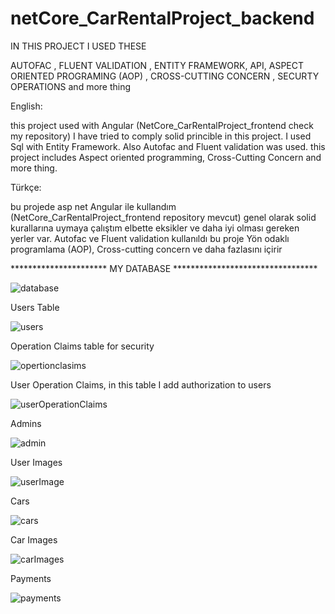 # netCore_CarRentalProject_backend

IN THIS PROJECT I USED THESE

AUTOFAC , FLUENT VALIDATION , ENTITY FRAMEWORK, API, ASPECT ORIENTED PROGRAMING (AOP) , CROSS-CUTTING CONCERN , SECURTY OPERATIONS and more thing

English:

  this project used with Angular (NetCore_CarRentalProject_frontend check my repository) I have tried to comply solid princible in this project. I used Sql with Entity Framework. Also Autofac and Fluent validation was used. this project includes Aspect oriented programming, Cross-Cutting Concern and more thing.

Türkçe:

  bu projede asp net Angular ile kullandım  (NetCore_CarRentalProject_frontend repository mevcut) genel olarak solid kurallarına uymaya çalıştım elbette eksikler ve daha iyi olması gereken yerler var. Autofac ve Fluent validation kullanıldı bu proje Yön odaklı programlama (AOP), Cross-cutting concern ve daha fazlasını içirir

********************** MY DATABASE *********************************

![database](https://user-images.githubusercontent.com/77804034/114306843-e54ab980-9ae5-11eb-8125-b761586684d9.png)



Users Table



![users](https://user-images.githubusercontent.com/77804034/114306857-f0054e80-9ae5-11eb-804c-6b824ed09c64.png)




Operation Claims table for security


![opertionclasims](https://user-images.githubusercontent.com/77804034/114306873-f98eb680-9ae5-11eb-98b2-de2a91ab1ec8.png)



User Operation Claims,  in this table I add authorization to users 



![userOperationClaims](https://user-images.githubusercontent.com/77804034/114306894-10cda400-9ae6-11eb-89fd-0ddf301622a1.png)




Admins


![admin](https://user-images.githubusercontent.com/77804034/114306982-643ff200-9ae6-11eb-8650-9de8608e1e6b.png)



User Images


![userImage](https://user-images.githubusercontent.com/77804034/114306975-5b4f2080-9ae6-11eb-8b57-5e4c67babf21.png)



Cars


![cars](https://user-images.githubusercontent.com/77804034/114307013-74f06800-9ae6-11eb-8427-1682fda6efaf.png)



Car Images


![carImages](https://user-images.githubusercontent.com/77804034/114307031-846fb100-9ae6-11eb-9510-a074a987e6d3.png)




Payments


![payments](https://user-images.githubusercontent.com/77804034/114307182-2d1e1080-9ae7-11eb-9763-d7bc75e984bf.png)
